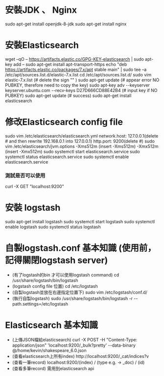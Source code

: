 # 安裝JDK 、 Nginx
sudo apt-get install openjdk-8-jdk
sudo apt-get install nginx

# 安裝Elasticsearch
wget –qO – https://artifacts.elastic.co/GPG-KEY-elasticsearch | sudo apt-key add –
sudo apt-get install apt-transport-https
echo "deb https://artifacts.elastic.co/packages/7.x/apt stable main" | sudo tee –a /etc/apt/sources.list.d/elastic-7.x.list
cd /etc/apt/sources.list.d/
sudo vim elastic-7.x.list (# delete the sign "" )
sudo apt-get update (# appear error NO PUBKEY, therefore need to copy the key)
sudo apt-key adv --keyserver keyserver.ubuntu.com --recv-keys D27D666CD88E42B4 (# input key if NO PUBKEY)
sudo apt-get update (# success)
sudo apt-get install elasticsearch

# 修改Elasticsearch config file
sudo vim /etc/elasticsearch/elasticsearch.yml
  network.host: 127.0.0.1(delete # and then rewrite 192.168.0.1 into 127.0.0.1)
  http.port: 9200(delete #)
sudo vim /etc/elasticsearch/jvm.options
  -Xms512m (insert -Xms512m)
  -Xmx512m (insert -Xmx512m)
sudo systemctl start elasticsearch.service
sudo systemctl status elasticsearch.service
sudo systemctl enable elasticsearch.service
### 測試是否可以使用
curl -X GET "localhost:9200"

# 安裝 logstash
sudo apt-get install logstash
sudo systemctl start logstash
sudo systemctl enable logstash
sudo systemctl status logstash

# 自製logstash.conf 基本知識 (使用前，記得關閉logstash server)
- (有了logstash的bin 才可以使用logstash command) cd /usr/share/logstash/bin/logstash
- (logstash config file 位置) cd /etc/logstash 
- (自製logstash並放在右邊指定位置下) sudo vim /etc/logstash/conf.d/
- (執行自製logstash) sudo /usr/share/logstash/bin/logstash -r --path.settings=/etc/logstash  


# Elasticsearch 基本知識
- (上傳JSON檔給elasticsearch) curl -X POST -H "Content-Type: application/json" 'localhost:9200/_bulk?pretty' --data-binary  @/home/kevin/shakespeare_6.0.json
- (查看elasticsearch上所有index) http://localhost:9200/_cat/indices?v
- (查看一筆record) localhost:9200/(index) / (type e.g. -> _doc) / (id)
- (查看多筆record) 需用到elasticsearch api

